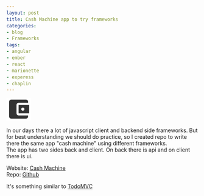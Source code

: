 ```yaml
---
layout: post
title: Cash Machine app to try frameworks
categories:
- blog
- Frameworks
tags:
- angular
- ember
- react
- marionette
- experess
- chaplin
---
```

<img class="aligncenter noborder" src="/uploads/posts/blog/cash-machine.gif" alt="" />

In our days there a lot of javascript client and backend side frameworks. But for best understanding we should do practice, so I created repo to write there the same app "cash machine" using different frameworks.  
The app has two sides back and client. On back there is api and on client there is ui.  

Website: [Cash Machine](http://pamparam.net/cashmachine/)  
Repo: [Github](https://github.com/ButuzGOL/cashmachine/)

It's something similar to [TodoMVC](https://github.com/tastejs/todomvc)
